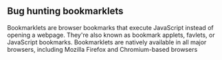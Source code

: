 ## Bug hunting bookmarklets

Bookmarklets are browser bookmarks that execute JavaScript instead of opening a webpage. They're also known as bookmark applets, favlets, or JavaScript bookmarks. Bookmarklets are natively available in all major browsers, including Mozilla Firefox and Chromium-based browsers
